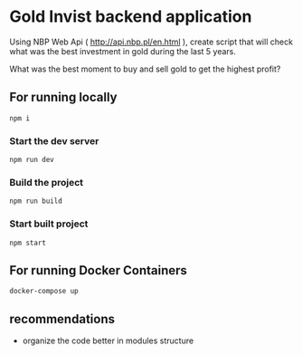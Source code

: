 # Gold Invist backend application

Using NBP Web Api ( http://api.nbp.pl/en.html ), create script that will check what was the best investment in gold during the last 5 years.

What was the best moment to buy and sell gold to get the highest profit?

## For running locally

`npm i`

### Start the dev server

`npm run dev`

### Build the project

`npm run build`

### Start built project

`npm start`

## For running Docker Containers

`docker-compose up`



## recommendations 
 - organize the code better in modules structure 